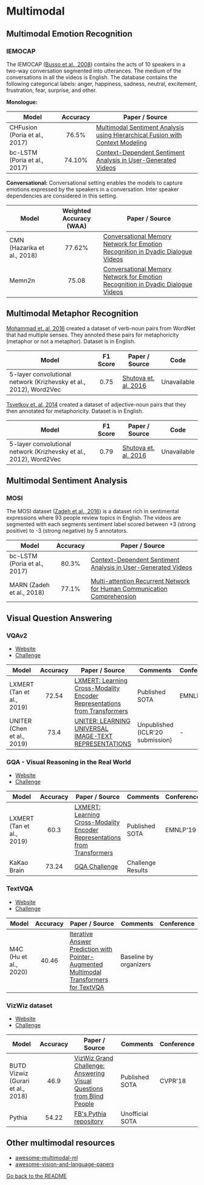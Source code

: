 # Multimodal

## Multimodal Emotion Recognition 

### IEMOCAP

The  IEMOCAP ([Busso  et  al., 2008](https://link.springer.com/article/10.1007/s10579-008-9076-6)) contains the acts of 10 speakers in a two-way conversation segmented into utterances. The medium of the conversations in all the videos is English. The database contains the following categorical labels: anger, happiness, sadness, neutral, excitement, frustration, fear, surprise,  and other.

**Monologue:**

| Model           | Accuracy  |  Paper / Source |
| ------------- | :-----:| --- |
| CHFusion (Poria et al., 2017) | 76.5%  | [Multimodal Sentiment Analysis using Hierarchical Fusion with Context Modeling](https://arxiv.org/pdf/1806.06228.pdf) |
| bc-LSTM (Poria et al., 2017) | 74.10%  | [Context-Dependent Sentiment Analysis in User-Generated Videos](http://sentic.net/context-dependent-sentiment-analysis-in-user-generated-videos.pdf) |

**Conversational:**
Conversational setting enables the models to capture emotions expressed by the speakers in a conversation. Inter speaker dependencies are considered in this setting.

| Model           |  Weighted Accuracy (WAA)  |  Paper / Source |
| ------------- | :-----:| --- |
| CMN (Hazarika et al., 2018) |  77.62%  | [Conversational Memory Network for Emotion Recognition in Dyadic Dialogue Videos](http://aclweb.org/anthology/N18-1193) |
| Memn2n | 75.08 | [Conversational Memory Network for Emotion Recognition in Dyadic Dialogue Videos](http://aclweb.org/anthology/N18-1193)|

## Multimodal Metaphor Recognition

[Mohammad et. al, 2016](http://www.aclweb.org/anthology/S16-2003) created a dataset of verb-noun pairs from WordNet that had multiple senses. They annoted these pairs for metaphoricity (metaphor or not a metaphor). Dataset is in English.

| Model                                                        |                            F1 Score                             | Paper / Source                                               | Code        |
| ------------------------------------------------------------ | :----------------------------------------------------------: | ------------------------------------------------------------ | ----------- |
| 5-layer convolutional network (Krizhevsky et al., 2012), Word2Vec | 0.75 | [Shutova et. al, 2016](http://www.aclweb.org/anthology/N16-1020) | Unavailable |

[Tsvetkov  et. al, 2014](http://www.aclweb.org/anthology/P14-1024) created a dataset of adjective-noun pairs that they then annotated for metaphoricity. Dataset is in English.

| Model                                                        |                            F1 Score                             | Paper / Source                                               | Code        |
| ------------------------------------------------------------ | :----------------------------------------------------------: | ------------------------------------------------------------ | ----------- |
| 5-layer convolutional network (Krizhevsky et al., 2012), Word2Vec | 0.79 | [Shutova et. al, 2016](http://www.aclweb.org/anthology/N16-1020) | Unavailable |

## Multimodal Sentiment Analysis

### MOSI
The MOSI dataset ([Zadeh et al., 2016](https://arxiv.org/pdf/1606.06259.pdf)) is a dataset rich in sentimental expressions where 93 people review topics in English. The videos are segmented with each segments sentiment label scored between +3 (strong positive) to -3 (strong negative)  by  5  annotators.

| Model           | Accuracy  |  Paper / Source |
| ------------- | :-----:| --- |
| bc-LSTM (Poria et al., 2017) | 80.3%  | [Context-Dependent Sentiment Analysis in User-Generated Videos](http://sentic.net/context-dependent-sentiment-analysis-in-user-generated-videos.pdf) |
| MARN (Zadeh et al., 2018) | 77.1%  | [Multi-attention Recurrent Network for Human Communication Comprehension](https://arxiv.org/pdf/1802.00923.pdf) |

## Visual Question Answering

### VQAv2 

- [Website](https://cs.stanford.edu/people/dorarad/gqa/)
- [Challenge](https://cs.stanford.edu/people/dorarad/gqa/challenge.html)

| Model           | Accuracy  |  Paper / Source | Comments | Conference |
| ------------- | :-----:| --- | ---| --- |
| LXMERT (Tan et al., 2019) | 72.54 | [LXMERT: Learning Cross-Modality Encoder Representations from Transformers](https://github.com/airsplay/lxmert) | Published SOTA | EMNLP'19 |
| UNITER (Chen et al., 2019) | 73.4 | [UNITER: LEARNING UNIVERSAL IMAGE-TEXT REPRESENTATIONS](https://arxiv.org/pdf/1909.11740.pdf) | Unpublished (ICLR'20 submission) | - |


### GQA - Visual Reasoning in the Real World 

- [Website](https://cs.stanford.edu/people/dorarad/gqa/)
- [Challenge](https://cs.stanford.edu/people/dorarad/gqa/challenge.html)

| Model           | Accuracy  |  Paper / Source | Comments | Conference |
| ------------- | :-----:| --- | ---| --- |
| LXMERT (Tan et al., 2019) | 60.3 | [LXMERT: Learning Cross-Modality Encoder Representations from Transformers](https://github.com/airsplay/lxmert) | Published SOTA | EMNLP'19 |
| KaKao Brain | 73.24 | [GQA Challenge](https://drive.google.com/file/d/1CtFk0ldbN5w2qhwvfKrNzAFEj-I9Tjgy/view) | Challenge Results |  |

### TextVQA

- [Website](https://textvqa.org/)
- [Challenge](https://textvqa.org/challenge)

| Model           | Accuracy  |  Paper / Source | Comments | Conference |
| ------------- | :-----:| --- |---| --- |
| M4C (Hu et al., 2020) | 40.46 | [Iterative Answer Prediction with Pointer-Augmented Multimodal Transformers for TextVQA](https://arxiv.org/pdf/1911.06258.pdf) | Baseline by organizers | |


### VizWiz dataset

- [Website](https://vizwiz.org/tasks-and-datasets/vqa/)
- [Challenge](https://vizwiz.org/tasks-and-datasets/vqa/)

| Model           | Accuracy  |  Paper / Source | Comments | Conference |
| ------------- | :-----:| --- | ---| --- |
| BUTD Vizwiz (Gurari et al., 2018) | 46.9 | [VizWiz Grand Challenge: Answering Visual Questions from Blind People](https://arxiv.org/abs/1802.08218) | Published SOTA | CVPR'18 |
| Pythia | 54.22 | [FB's Pythia repository](https://github.com/facebookresearch/pythia/blob/master/docs/source/tutorials/pretrained_models.md) | Unofficial SOTA |  |

## Other multimodal resources

- [awesome-multimodal-ml](https://github.com/pliang279/awesome-multimodal-ml)
- [awesome-vision-and-language-papers](https://github.com/sangminwoo/awesome-vision-and-language-papers)

[Go back to the README](../README.md)

